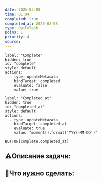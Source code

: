 ```yaml
---
date: 2025-03-08
time: 01:04
completed: true
completed_at: 2025-03-08
type: DailyTask
poins: 1
priority: 4
source: 
---
```


```meta-bind-button
label: "Complete"
hidden: true
id: "complete"
style: default
actions:
  - type: updateMetadata
    bindTarget: completed
    evaluate: false
    value: true
```

```meta-bind-button
label: "Completed_at"
hidden: true
id: "completed_at"
style: default
actions:
  - type: updateMetadata
    bindTarget: completed_at
    evaluate: true
    value: "moment().format('YYYY-MM-DD')"
```


`BUTTON[complete,completed_at]`


## ⚠️Описание задачи:



## 📝Что нужно сделать:
